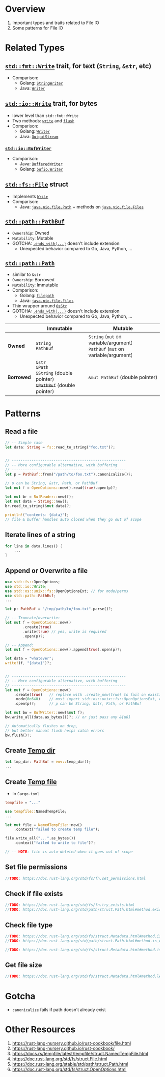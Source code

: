 # Overview

1. Important types and traits related to File IO
1. Some patterns for File IO

# Related Types

## [`std::fmt::Write`](https://doc.rust-lang.org/std/fmt/trait.Write.html) trait, for text (`String`, `&str`, etc)

- Comparison:
    - Golang: [`StringWriter`](https://pkg.go.dev/io#StringWriter)
    - Java: [`Writer`](https://docs.oracle.com/en/java/javase/17/docs/api/java.base/java/io/Writer.html)

## [`std::io::Write`](https://doc.rust-lang.org/std/io/trait.Write.html) trait, for bytes

- lower level than `std::fmt::Write`
- Two methods: [`write`](https://doc.rust-lang.org/std/io/trait.Write.html#tymethod.write) and [`flush`](https://doc.rust-lang.org/std/io/trait.Write.html#tymethod.flush)
- Comparison:
    - Golang: [`Writer`](https://pkg.go.dev/io#Writer)
    - Java: [`OutputStream`](https://docs.oracle.com/en/java/javase/17/docs/api/java.base/java/io/OutputStream.html)

### [`std::io::BufWriter`](https://doc.rust-lang.org/std/io/struct.BufWriter.html)

- Comparison:
    - Java: [`BufferedWriter`](https://docs.oracle.com/en/java/javase/17/docs/api/java.base/java/io/BufferedWriter.html)
    - Golang: [`bufio.Writer`](https://pkg.go.dev/bufio#Writer)

## [`std::fs::File`](https://doc.rust-lang.org/std/fs/struct.File.html) struct

- Implements [`Write`](https://doc.rust-lang.org/std/fs/struct.File.html#impl-Write-for-%26File)
- Comparison:
    - Java: [`java.nio.file.Path`](https://docs.oracle.com/en/java/javase/18/docs/api/java.base/java/nio/file/Path.html) + methods on [`java.nio.file.Files`](https://docs.oracle.com/en/java/javase/18/docs/api/java.base/java/nio/file/Files.html)

## [`std::path::PathBuf`](https://doc.rust-lang.org/stable/std/path/struct.PathBuf.html)

- `Ownership`: Owned
- `Mutability`: Mutable
- GOTCHA: [`.ends_with(...)`](https://doc.rust-lang.org/std/path/struct.Path.html#method.ends_with) doesn't include extension
    - Unexpected behavior compared to Go, Java, Python, ...

## [`std::path::Path`](https://doc.rust-lang.org/stable/std/path/struct.Path.html)

- similar to `&str`
- `Ownership`: Borrowed
- `Mutability`: Immutable
- Comparison:
    - Golang: [`filepath`](https://pkg.go.dev/path/filepath)
    - Java: [`java.nio.file.Files`](https://docs.oracle.com/en/java/javase/17/docs/api/java.base/java/nio/file/Files.html)
- Thin wrapper around [`OsStr`](https://doc.rust-lang.org/std/ffi/struct.OsStr.html)
- GOTCHA: [`.ends_with(...)`](https://doc.rust-lang.org/std/path/struct.Path.html#method.ends_with) doesn't include extension
    - Unexpected behavior compared to Go, Java, Python, ...

|              | Immutable                                                                                    | Mutable                                                                                 |
|--------------|----------------------------------------------------------------------------------------------|-----------------------------------------------------------------------------------------|
| **Owned**    | `String` <br/>`PathBuf` <br/>                                                                | `String` (`mut` on variable/argument) <br/>`PathBuf` (`mut` on variable/argument) <br/> |
| **Borrowed** | `&str` <br/>`&Path` <br/>~~`&String`~~ (double pointer) <br/>~~`&PathBuf`~~ (double pointer) | `&mut PathBuf` (double pointer)                                                         |

# Patterns

## Read a file

```rust
// -- Simple case
let data: String = fs::read_to_string("foo.txt")?;


// ----------------------------------------------------
// -- More configurable alternative, with buffering
// ----------------------------------------------------
let p = PathBuf::from("/path/to/foo.txt").canonicalize()?;

// p can be String, &str, Path, or PathBuf
let mut f = OpenOptions::new().read(true).open(p)?;
  
let mut br = BufReader::new(f);
let mut data = String::new();
br.read_to_string(&mut data)?;

println!("contents: {data}");
// file & buffer handles auto closed when they go out of scope
```

## Iterate lines of a string

```rust
for line in data.lines() {
    ...
}
```

## Append or Overwrite a file

```rust
use std::fs::OpenOptions;
use std::io::Write;
use std::os::unix::fs::OpenOptionsExt; // for mode/perms
use std::path::PathBuf;
...

let p: PathBuf = "/tmp/path/to/foo.txt".parse()?;

// -- Truncate/overwrite:
let mut f = OpenOptions::new()
        .create(true)
        .write(true) // yes, write is required
        .open(p)?; 

// -- Append: 
let mut f = OpenOptions::new().append(true).open(p)?;

let data = "whatever";
write!(f, "{data}")?;


// ----------------------------------------------------
// -- More configurable alternative, with buffering
// ----------------------------------------------------
let mut f = OpenOptions::new()
    .create(true)   // replace with .create_new(true) to fail on existing file
    .mode(0o640)    // must import std::os::unix::fs::OpenOptionsExt, only applied if created    
    .open(p)?;      // p can be String, &str, Path, or PathBuf

let mut bw = BufWriter::new(&mut f);
bw.write_all(data.as_bytes())?; // or just pass any &[u8]

// Automatically flushes on drop,
// but better manual flush helps catch errors
bw.flush()?; 
```

## Create [Temp dir](https://doc.rust-lang.org/std/env/fn.temp_dir.html)

```rust
let tmp_dir: PathBuf = env::temp_dir();
...
```

## Create [Temp file](https://docs.rs/tempfile/latest/tempfile/)
- In `Cargo.toml`
```toml
tempfile = "..."
```

```rust
use tempfile::NamedTempFile;
...

let mut file = NamedTempFile::new()
    .context("failed to create temp file");

file.write_all("...".as_bytes())
    .context("failed to write to file")?;

// -- NOTE: file is auto-deleted when it goes out of scope
```

## Set file permissions

```rust
//TODO: https://doc.rust-lang.org/std/fs/fn.set_permissions.html
```

## Check if file exists

```rust
//TODO: https://doc.rust-lang.org/std/fs/fn.try_exists.html
//TODO: https://doc.rust-lang.org/std/path/struct.Path.html#method.exists
``` 

## Check file type

```rust
//TODO: https://doc.rust-lang.org/std/fs/struct.Metadata.html#method.is_dir
//TODO: https://doc.rust-lang.org/std/path/struct.Path.html#method.is_dir

//TODO: https://doc.rust-lang.org/std/fs/struct.Metadata.html#method.is_file
```

## Get file size

```rust
//TODO: https://doc.rust-lang.org/std/fs/struct.Metadata.html#method.len
```

# Gotcha

- `canonicalize` fails if path doesn't already exist

# Other Resources

1. https://rust-lang-nursery.github.io/rust-cookbook/file.html
1. https://rust-lang-nursery.github.io/rust-cookbook/
1. https://docs.rs/tempfile/latest/tempfile/struct.NamedTempFile.html
1. https://doc.rust-lang.org/std/fs/struct.File.html
1. https://doc.rust-lang.org/stable/std/path/struct.Path.html
1. https://doc.rust-lang.org/std/fs/struct.OpenOptions.html
